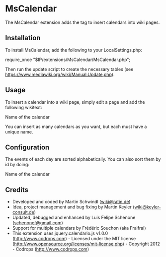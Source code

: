 MsCalendar
==========
The MsCalendar extension adds the <mscalendar> tag to insert calendars into wiki pages.

Installation
------------
To install MsCalendar, add the following to your LocalSettings.php:

require_once "$IP/extensions/MsCalendar/MsCalendar.php";

Then run the update script to create the necessary tables (see https://www.mediawiki.org/wiki/Manual:Update.php).

Usage
-----
To insert a calendar into a wiki page, simply edit a page and add the following wikitext:

<mscalendar>Name of the calendar</mscalendar>

You can insert as many calendars as you want, but each must have a unique name.

Configuration
-------------
The events of each day are sorted alphabetically. You can also sort them by id by doing:

<mscalendar sort="id">Name of the calendar</mscalendar>

Credits
-------
* Developed and coded by Martin Schwindl (wiki@ratin.de)
* Idea, project management and bug fixing by Martin Keyler (wiki@keyler-consult.de)
* Updated, debugged and enhanced by Luis Felipe Schenone (schenonef@gmail.com)
* Support for multiple calendars by Frédéric Souchon (aka Fraifrai)
* This extension uses jquery.calendario.js v1.0.0 (http://www.codrops.com) - Licensed under the MIT license (http://www.opensource.org/licenses/mit-license.php) - Copyright 2012 - Codrops (http://www.codrops.com)